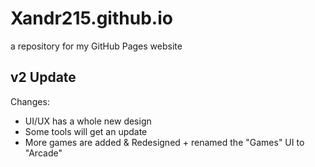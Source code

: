 # Xandr215.github.io
a repository for my GitHub Pages website
## v2 Update
Changes:
- UI/UX has a whole new design
- Some tools will get an update
- More games are added & Redesigned + renamed the "Games" UI to "Arcade"
